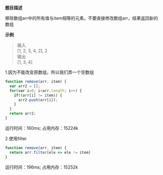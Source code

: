 **题目描述**

移除数组arr中的所有值与item相等的元素。不要直接修改数组arr，结果返回新的数组

**示例**

> 输入<br>
> [1, 2, 3, 4, 2], 2<br>
> 输出<br>
> [1, 3, 4]

1.因为不能改变原数组，所以我们弄一个空数组
```js
function remove(arr, item) {
  var arr2 = [];
  for(var i=0; i<arr.length; i++) {
    if((arr[i] != item)) {
      arr2.push(arr[i]);
    }
  }
  return arr2;
}
```
运行时间：160ms; 占用内存：15224k

2.使用filter
```js
function remove(arr, item) {
  return arr.filter(ele => ele != item)
} 
```
运行时间：196ms; 占用内存：15252k